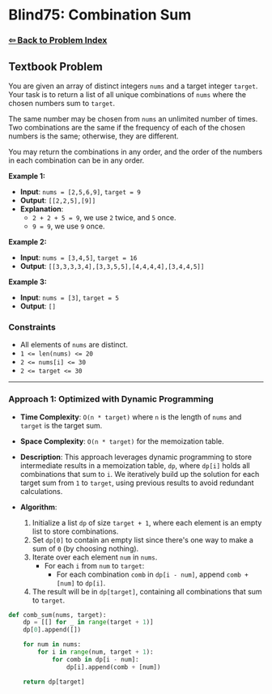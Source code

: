 # Blind75: Combination Sum

### [⇦ Back to Problem Index](../../index.md)

## Textbook Problem

You are given an array of distinct integers `nums` and a target integer `target`. Your task is to return a list of all unique combinations of `nums` where the chosen numbers sum to `target`.

The same number may be chosen from `nums` an unlimited number of times. Two combinations are the same if the frequency of each of the chosen numbers is the same; otherwise, they are different.

You may return the combinations in any order, and the order of the numbers in each combination can be in any order.

**Example 1:**

-   **Input**: `nums = [2,5,6,9]`, `target = 9`
-   **Output**: `[[2,2,5],[9]]`
-   **Explanation**:
    -   `2 + 2 + 5 = 9`, we use `2` twice, and `5` once.
    -   `9 = 9`, we use `9` once.

**Example 2:**

-   **Input**: `nums = [3,4,5]`, `target = 16`
-   **Output**: `[[3,3,3,3,4],[3,3,5,5],[4,4,4,4],[3,4,4,5]]`

**Example 3:**

-   **Input**: `nums = [3]`, `target = 5`
-   **Output**: `[]`

### Constraints

-   All elements of `nums` are distinct.
-   `1 <= len(nums) <= 20`
-   `2 <= nums[i] <= 30`
-   `2 <= target <= 30`

---

### Approach 1: Optimized with Dynamic Programming

-   **Time Complexity**: `O(n * target)` where `n` is the length of `nums` and `target` is the target sum.
-   **Space Complexity**: `O(n * target)` for the memoization table.
-   **Description**: This approach leverages dynamic programming to store intermediate results in a memoization table, `dp`, where `dp[i]` holds all combinations that sum to `i`. We iteratively build up the solution for each target sum from `1` to `target`, using previous results to avoid redundant calculations.
-   **Algorithm**:

    1. Initialize a list `dp` of size `target + 1`, where each element is an empty list to store combinations.
    2. Set `dp[0]` to contain an empty list since there's one way to make a sum of `0` (by choosing nothing).
    3. Iterate over each element `num` in `nums`.
        - For each `i` from `num` to `target`:
            - For each combination `comb` in `dp[i - num]`, append `comb + [num]` to `dp[i]`.
    4. The result will be in `dp[target]`, containing all combinations that sum to `target`.

```python
def comb_sum(nums, target):
    dp = [[] for _ in range(target + 1)]
    dp[0].append([])

    for num in nums:
        for i in range(num, target + 1):
            for comb in dp[i - num]:
                dp[i].append(comb + [num])

    return dp[target]
```
